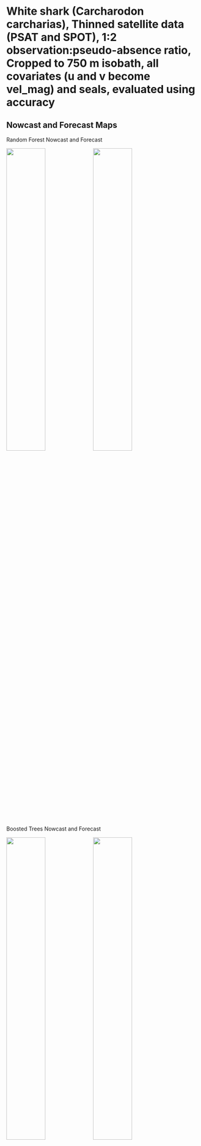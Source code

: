 White shark (Carcharodon carcharias), Thinned satellite data (PSAT and
SPOT), 1:2 observation:pseudo-absence ratio, Cropped to 750 m isobath,
all covariates (u and v become vel_mag) and seals, evaluated using
accuracy
================

## Nowcast and Forecast Maps

Random Forest Nowcast and Forecast

<img src="../tidy_reports/versions/c21/100550/c21.100550.01_12_rf_compiled_casts.png" width="45%" /><img src="../tidy_reports/versions/c21/100554/c21.100554.01_12_rf_compiled_casts.png" width="45%" />

Boosted Trees Nowcast and Forecast

<img src="../tidy_reports/versions/c21/100550/c21.100550.01_12_bt_compiled_casts.png" width="45%" /><img src="../tidy_reports/versions/c21/100554/c21.100554.01_12_bt_compiled_casts.png" width="45%" />

Maxnet Trees Nowcast and Forecast

<img src="../tidy_reports/versions/c21/100550/c21.100550.01_12_maxent_compiled_casts.png" width="45%" /><img src="../tidy_reports/versions/c21/100554/c21.100554.01_12_maxent_compiled_casts.png" width="45%" />

GAM Nowcast and Forecast

<img src="../tidy_reports/versions/c21/100550/c21.100550.01_12_gam_compiled_casts.png" width="45%" /><img src="../tidy_reports/versions/c21/100554/c21.100554.01_12_gam_compiled_casts.png" width="45%" />

GLM Nowcast and Forecast

<img src="../tidy_reports/versions/c21/100550/c21.100550.01_12_glm_compiled_casts.png" width="45%" /><img src="../tidy_reports/versions/c21/100554/c21.100554.01_12_glm_compiled_casts.png" width="45%" />

## Metrics

| model_type |  accuracy | boyce_cont |   roc_auc |   tss_max |
|:-----------|----------:|-----------:|----------:|----------:|
| rf         | 0.9379217 |  0.8815221 | 0.9782916 | 0.9148782 |
| bt         | 0.7314440 |  0.9580188 | 0.8069742 | 0.4665487 |
| maxnet     | 0.6329285 |  0.9496513 | 0.7423099 | 0.4132488 |
| gam        | 0.7354926 |         NA |        NA |        NA |
| glm        | 0.6707152 |         NA |        NA |        NA |

Metrics by model type

## Variable Importance

![](/mnt/ecocast/projects/koliveira/subprojects/carcharodon/workflows/tidy_md/versions/m21/10055/m21.10055_tidy_compiled_files/figure-gfm/variable%20importance-1.png)<!-- -->
